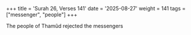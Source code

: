 +++
title = 'Surah 26, Verses 141'
date = '2025-08-27'
weight = 141
tags = ["messenger", "people"]
+++

The people of Thamûd rejected the messengers